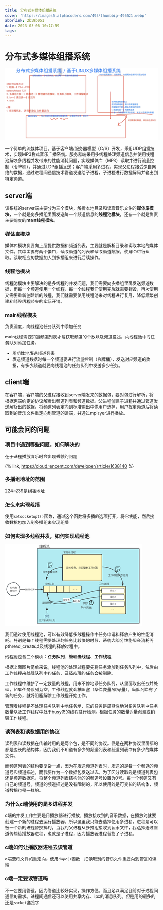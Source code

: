 ```yaml
---
title: 分布式多媒体组播系统
cover: 'https://images5.alphacoders.com/495/thumbbig-495521.webp'
abbrlink: 2b59b051
date: 2023-03-06 10:47:59
tags:
---
```


# 分布式多媒体组播系统

<img src="https://raw.githubusercontent.com/dpool110/picgo/master/202303082125802.png" alt="image-20230308212500939" style="zoom:50%;" />

一个简单的流媒体项目，基于客户端/服务器模型（C/S）开发，采用UDP组播技术，实现MP3格式音乐广播系统。服务器端采用多线程处理频道信息并使用线程池解决多线程并发带来的性能消耗问题，实现媒体库（MP3）读取并进行流量控制（令牌桶），并通过UDP组播发送；客户端采用多进程，实现父进程接受来自网络的数据，通过进程间通信技术管道发送给子进程，子进程进行数据解码并输出到特定频道。

## server端

该系统的server端主要分为三个模块，解析本地目录和读取音乐文件的**媒体库模块**，一个就是向多播组里面发送每一个频道信息的**线程池模块**，还有一个就是负责主要调度的**main线程模块**。

### 媒体库模块

媒体库模块负责向上层提供数据和频道列表，主要就是解析目录和读取本地的媒体文件。其中主要有两个接口，读取频道的列表和读取频道数据，使用IO进行读取。读取相应的数据加入到多播组来进行后续操作。

### 线程池模块

线程池模块主要解决的是多线程的并发问题，我们需要向多播组里面发送频道数据，而每一个频道使用一个线程。每一个线程我们使用完后就需要销毁，再次使用又需要重新创建新的线程，我们就需要使用线程池来对线程进行复用，降低频繁创建和销毁线程带来的实际开销。

### main线程模块

负责调度，向线程池任务队列中添加任务

main线程需要知道频道列表才能获取频道的个数以及频道描述，向线程池中的任务队列添加任务。

- 周期性地发送频道列表
- 发送频道数据时每一个频道要进行流量控制（令牌桶），发送对应频道的数据，有多少频道就要向线程池的任务队列中发送多少任务。

## client端

在客户端，客户端的父进程接收到server端发来的数据包，要对包进行解析，将根据两端约定的协议解析出频道列表和频道数据。父进程创建子进程并通过管道发送解析出的数据，将频道列表定向到标准输出中供用户选择，用户指定频道后将读取到的音乐文件重定向到管道的读端，并通过mplayer进行播放。

## 可能会问的问题

### 项目中遇到哪些问题，如何解决的

在子进程播放音乐时会出现丢帧的问题

{% link, https://cloud.tencent.com/developer/article/1638140 %}

### 多播组地址的范围

224~239是组播地址

### 怎么来实现组播

使用`setsocketopt()`函数，通过这个函数将多播的选项打开，将它使能，然后接收数据包加入到多播组来实现组播

### 如何实现多线程并发，如何实现线程池

<img src="https://raw.githubusercontent.com/dpool110/picgo/master/202303061900740.png" alt="image-20230306185948088" style="zoom:50%;" />

我们通过使用线程池，可以有效降低多线程操作中任务申请和释放产生的性能消耗。特别是每个线程需要处理的任务比较快的时候，系统大部分性能都会消耗再pthread_create以及线程的释放过程中。

线程池包含三个模块：**任务队列**、**管理者线程**、**工作线程**

根据上面图片简单来说，线程池的处理过程要先将任务添加到任务队列中，然后由工作线程来处理队列中的任务，已经处理的任务会被删除。

工作线程中维护了一定数量的线程，用来不停地读任务队列，从里面取出任务并处理，如果任务队列为空，工作线程就会被阻塞（条件变量/信号量），当队列中有了新的任务，就将阻塞解除工作线程开始工作。

管理者线程是不处理任务队列中地任务地，它的任务是周期性地对任务队列中任务数量以及工作线程中处于busy态的线程进行检测。根据任务的数量适量创建或销毁工作线程。

### 读列表和读数据用的协议

读列表和读数据在传输时用的是两个包，是不同的协议。但是在两种协议里面都的都是变长的结构体，因为我们不知道有多少的频道列表和频道列表中有多少的媒体文件。

而频道列表的结构要复杂一点，因为在发送频道列表时，发送的是每一个频道的频道号和频道描述，而我要作为一个数据包发送过去。为了区分读取的是频道列表包还是频道数据包，将整个频道列表结构体的的频道号设置为0号。每一个频道又有自己的频道号，频道的频道描述是没有限制的，所以使用的是可变长的结构体，频道数据也是一样的。

### 为什么c端使用的是多进程并发

c端的并发工作主要是用播放器进行播放，播放接收到的音乐数据，在播放时就要创建一个新的进程去运行播放器。所以这里我只能去选择使用多进程，进程是可以被一个新的进程替换掉的，当我的父进程从多播组接收到音乐文件，我选择通过管道传输给播放器进程，也就是子进程，因为播放器进程替换了子进程。

### c端如何让播放器进程去读管道

c端要将文件的重定向，使用`dup2()`函数，把读取到的音乐文件重定向到管道的读端

### c端一定要读管道吗

不一定要用管道，因为管道比较好实现，操作方便。而且足以满足目前对于进程间通信的需求。进程间通信还可以使用共享内存、ipc的消息队列。但是用的最多的还是`socket`套接字
